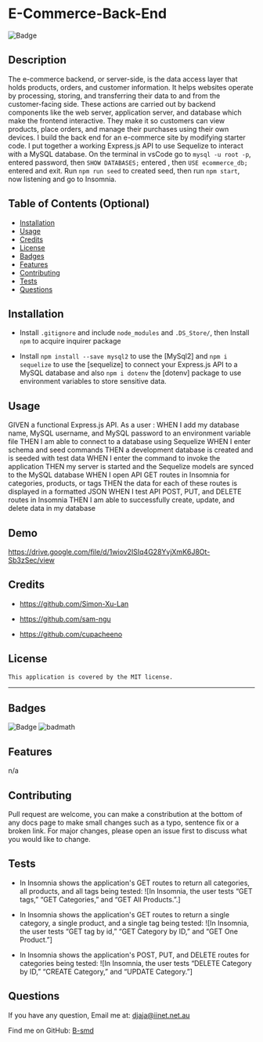 # E-Commerce-Back-End

  ![Badge](https://img.shields.io/badge/License-MIT-blue.svg)

## Description

The e-commerce backend, or server-side, is the data access layer that holds products, orders, and customer information. It helps websites operate by processing, storing, and transferring their data to and from the customer-facing side. These actions are carried out by backend components like the web server, application server, and database which make the frontend interactive. They make it so customers can view products, place orders, and manage their purchases using their own devices. I build the back end for an e-commerce site by modifying starter code. I put together a working Express.js API to use Sequelize to interact with a MySQL database. On the terminal in vsCode go to `mysql -u root -p`, entered password, then `SHOW DATABASES;` entered , then `USE ecommerce_db;` entered and exit. Run `npm run seed` to created seed, then run `npm start`, now listening and go to Insomnia.

## Table of Contents (Optional)

- [Installation](#installation)
- [Usage](#usage)
- [Credits](#credits)
- [License](#license)
- [Badges](#badges)
- [Features](#features)
- [Contributing](#contributing)
- [Tests](#tests)
- [Questions](questions)

## Installation

- Install `.gitignore` and include `node_modules` and `.DS_Store/`, then Install `npm` to acquire inquirer package

- Install `npm install --save mysql2` to use the [MySql2] and `npm i sequelize` to use the [sequelize] to connect your Express.js API to a MySQL database and also `npm i dotenv` the [dotenv] package to use environment variables to store sensitive data.

## Usage

GIVEN a functional Express.js API.
As a user :
WHEN I add my database name, MySQL username, and MySQL password to an environment variable file
THEN I am able to connect to a database using Sequelize
WHEN I enter schema and seed commands
THEN a development database is created and is seeded with test data
WHEN I enter the command to invoke the application
THEN my server is started and the Sequelize models are synced to the MySQL database
WHEN I open API GET routes in Insomnia for categories, products, or tags
THEN the data for each of these routes is displayed in a formatted JSON
WHEN I test API POST, PUT, and DELETE routes in Insomnia
THEN I am able to successfully create, update, and delete data in my database

## Demo

https://drive.google.com/file/d/1wiov2ISIq4G28YvjXmK6J8Ot-Sb3zSec/view

## Credits
- https://github.com/Simon-Xu-Lan

- https://github.com/sam-ngu

- https://github.com/cupacheeno

## License
    This application is covered by the MIT license.

---
## Badges
![Badge](https://img.shields.io/badge/License-MIT-blue.svg)
![badmath](https://img.shields.io/github/languages/top/lernantino/badmath)

## Features

n/a

## Contributing

Pull request are welcome, you can make a constribution at the bottom of any docs page to make small changes such as a typo, sentence fix or a broken link. For major changes, please open an issue first to discuss what you would like to change.

## Tests

- In Insomnia shows the application's GET routes to return all categories, all products, and all tags being tested: 
  ![In Insomnia, the user tests “GET tags,” “GET Categories,” and “GET All Products.”.]

- In Insomnia shows the application's GET routes to return a single category, a single product, and a single tag being  tested: 
  ![In Insomnia, the user tests “GET tag by id,” “GET Category by ID,” and “GET One Product.”]

- In Insomnia shows the application's POST, PUT, and DELETE routes for categories being tested:
  ![In Insomnia, the user tests “DELETE Category by ID,” “CREATE Category,” and “UPDATE Category.”]

## Questions

If you have any question, Email me at: djaja@iinet.net.au 

Find me on GitHub: [B-smd](https://github.com/B-smd)   









